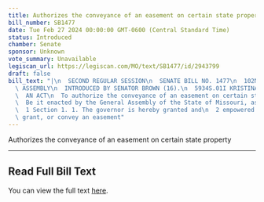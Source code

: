 ```yaml
---
title: Authorizes the conveyance of an easement on certain state property
bill_number: SB1477
date: Tue Feb 27 2024 00:00:00 GMT-0600 (Central Standard Time)
status: Introduced
chamber: Senate
sponsor: Unknown
vote_summary: Unavailable
legiscan_url: https://legiscan.com/MO/text/SB1477/id/2943799
draft: false
bill_text: "|\n  SECOND REGULAR SESSION\n  SENATE BILL NO. 1477\n  102ND GENERA L\
  \ ASSEMBLY\n  INTRODUCED BY SENATOR BROWN (16).\n  5934S.01I KRISTINA MARTIN, Secretary\n\
  \  AN ACT\n  To authorize the conveyance of an easement on certain state property.\n\
  \  Be it enacted by the General Assembly of the State of Missouri, as follows:\n\
  \  1 Section 1. 1. The governor is hereby granted and\n  2 empowered to sell, transfer,\
  \ grant, or convey an easement"
---
```

Authorizes the conveyance of an easement on certain state property

---

## Read Full Bill Text

You can view the full text [here](https://legiscan.com/MO/text/SB1477/id/2943799).
